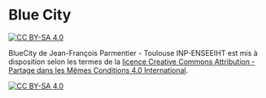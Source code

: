 # Blue City

[![CC BY-SA 4.0][cc-by-sa-shield]][cc-by-sa]

BlueCity de Jean-François Parmentier - Toulouse INP-ENSEEIHT est mis à disposition selon les termes de la
[licence Creative Commons Attribution - Partage dans les Mêmes Conditions 4.0 International][cc-by-sa].

[![CC BY-SA 4.0][cc-by-sa-image]][cc-by-sa]

[cc-by-sa]: http://creativecommons.org/licenses/by-sa/4.0/
[cc-by-sa-image]: https://licensebuttons.net/l/by-sa/4.0/88x31.png
[cc-by-sa-shield]: https://img.shields.io/badge/License-CC%20BY--SA%204.0-lightgrey.svg